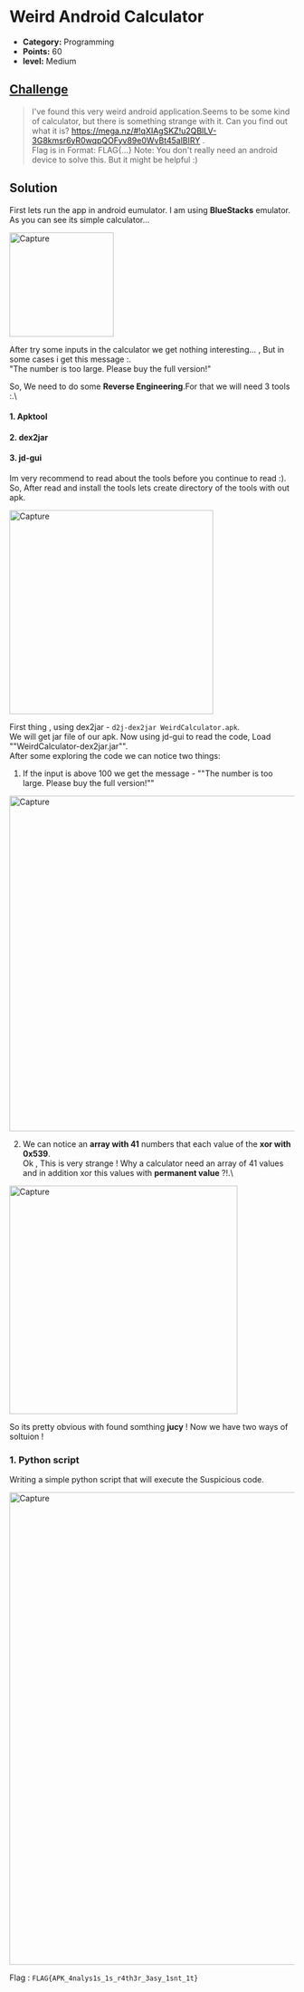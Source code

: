 
# Weird Android Calculator

* **Category:** Programming 
* **Points:** 60
* **level:** Medium


## [Challenge](https://ctflearn.com/challenge/290)

> I've found this very weird android application.Seems to be some kind of calculator, but there is something strange with it. Can you find out what it is?
> https://mega.nz/#!qXIAgSKZ!u2QBlLV-3G8kmsr6yR0wqpQOFyv89e0WvBt45alBIRY .\
> Flag is in Format: FLAG{...}
> Note: You don't really need an android device to solve this. But it might be helpful :)

## Solution
First lets run the app in android eumulator. I am using  **BlueStacks** emulator.\
As you can see its simple calculator...

<img width="184" alt="Capture" src="https://user-images.githubusercontent.com/57364083/69641316-a8a12e00-1068-11ea-8daa-02a9944d019e.PNG">

After try some inputs in the calculator we get nothing interesting... , But in some cases i get this message :.\
"The number is too large. Please buy the full version!"

So, We need to do some **Reverse Engineering**.For that we will need 3 tools :.\
#### 1. Apktool
#### 2. dex2jar
#### 3. jd-gui
Im very recommend to read about the tools before you continue to read :).\
So, After read and install the tools lets create directory of the tools with out apk.

<img width="360" alt="Capture" src="https://user-images.githubusercontent.com/57364083/69642124-f702fc80-1069-11ea-9c9f-09dd7f9a29d7.PNG">

First thing , using dex2jar - ```d2j-dex2jar WeirdCalculator.apk```.\
We will get jar file of our apk.
Now using jd-gui to read the code, Load ""WeirdCalculator-dex2jar.jar"".\
After some exploring the code we can notice two things:
1. If the input is above 100 we get the message - ""The number is too large. Please buy the full version!""
<img width="592" alt="Capture" src="https://user-images.githubusercontent.com/57364083/69642835-0afb2e00-106b-11ea-9c1c-37c0af63b371.PNG">


2. We can notice an **array with 41** numbers that each value of the **xor with 0x539**.\
Ok , This is very strange ! Why a calculator need an array of 41 values and in addition xor this values with **permanent value** ?!.\
<img width="403" alt="Capture" src="https://user-images.githubusercontent.com/57364083/69643062-6b8a6b00-106b-11ea-89ac-2a3b233c4a5e.PNG">

So its pretty obvious with found somthing **jucy** ! Now we have two ways of soltuion ! 

### 1. Python script
Writing a simple python script that will execute the Suspicious code.


<img width="834" alt="Capture" src="https://user-images.githubusercontent.com/57364083/69644098-e1430680-106c-11ea-9078-cae8776da195.PNG">






Flag : ```FLAG{APK_4nalys1s_1s_r4th3r_3asy_1snt_1t}```

